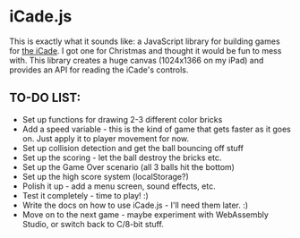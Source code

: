 # iCade.js

This is exactly what it sounds like: a JavaScript library for building games for [the iCade](https://en.wikipedia.org/wiki/ICade).  I got one for Christmas and thought it would be fun to mess with.  This library creates a huge canvas (1024x1366 on my iPad) and provides an API for reading the iCade's controls.

## TO-DO LIST:

* Set up functions for drawing 2-3 different color bricks
* Add a speed variable - this is the kind of game that gets faster as it goes on.  Just apply it to player movement for now.
* Set up collision detection and get the ball bouncing off stuff
* Set up the scoring - let the ball destroy the bricks etc.
* Set up the Game Over scenario (all 3 balls hit the bottom)
* Set up the high score system (localStorage?)
* Polish it up - add a menu screen, sound effects, etc.
* Test it completely - time to play! :)
* Write the docs on how to use iCade.js - I'll need them later. :)
* Move on to the next game - maybe experiment with WebAssembly Studio, or switch back to C/8-bit stuff.
